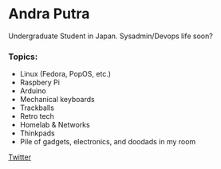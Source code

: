 # Andra Putra
Undergraduate Student in Japan.
Sysadmin/Devops life soon?

### Topics:
- Linux (Fedora, PopOS, etc.)
- Raspbery Pi
- Arduino
- Mechanical keyboards
- Trackballs
- Retro tech
- Homelab & Networks
- Thinkpads
- Pile of gadgets, electronics, and doodads in my room

[Twitter](https://twitter.com/TopiLaron)
<!--
**andra-putra/andra-putra** is a ✨ _special_ ✨ repository because its `README.md` (this file) appears on your GitHub profile.

Here are some ideas to get you started:

- 🔭 I’m currently working on ...
- 🌱 I’m currently learning ...
- 👯 I’m looking to collaborate on ...
- 🤔 I’m looking for help with ...
- 💬 Ask me about ...
- 📫 How to reach me: ...
- 😄 Pronouns: ...
- ⚡ Fun fact: ...
-->
